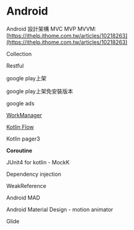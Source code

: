 # Android

Android 設計架構 MVC MVP MVVM: [https://ithelp.ithome.com.tw/articles/10218263](https://ithelp.ithome.com.tw/articles/10218263)

Collection

Restful

google play上架

google play上架免安裝版本

google ads

[WorkManager](https://developer.android.com/topic/libraries/architecture/workmanager?hl=zh-cn)

[Kotlin Flow](https://developer.android.com/kotlin/flow?hl=zh-cn)

Kotlin pager3

**Coroutine**

JUnit4 for kotlin - MockK

Dependency injection

WeakReference

Android MAD

Android Material Design - motion animator

Glide

